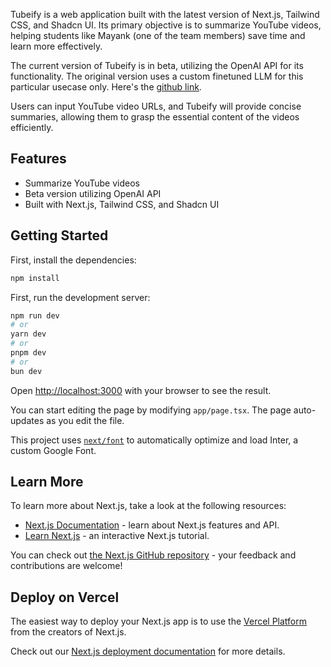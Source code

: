 Tubeify is a web application built with the latest version of Next.js, Tailwind CSS, and Shadcn UI. Its primary objective is to summarize YouTube videos, helping students like Mayank (one of the team members) save time and learn more effectively.

The current version of Tubeify is in beta, utilizing the OpenAI API for its functionality. The original version uses a custom finetuned LLM for this particular usecase only. Here's the [github link](https://github.com/TusharPuri10/Tubeify-Django-Version). 

Users can input YouTube video URLs, and Tubeify will provide concise summaries, allowing them to grasp the essential content of the videos efficiently.

## Features
* Summarize YouTube videos
* Beta version utilizing OpenAI API
* Built with Next.js, Tailwind CSS, and Shadcn UI

## Getting Started

First, install the dependencies:
```bash
npm install
```

First, run the development server:

```bash
npm run dev
# or
yarn dev
# or
pnpm dev
# or
bun dev
```

Open [http://localhost:3000](http://localhost:3000) with your browser to see the result.

You can start editing the page by modifying `app/page.tsx`. The page auto-updates as you edit the file.

This project uses [`next/font`](https://nextjs.org/docs/basic-features/font-optimization) to automatically optimize and load Inter, a custom Google Font.

## Learn More

To learn more about Next.js, take a look at the following resources:

- [Next.js Documentation](https://nextjs.org/docs) - learn about Next.js features and API.
- [Learn Next.js](https://nextjs.org/learn) - an interactive Next.js tutorial.

You can check out [the Next.js GitHub repository](https://github.com/vercel/next.js/) - your feedback and contributions are welcome!

## Deploy on Vercel

The easiest way to deploy your Next.js app is to use the [Vercel Platform](https://vercel.com/new?utm_medium=default-template&filter=next.js&utm_source=create-next-app&utm_campaign=create-next-app-readme) from the creators of Next.js.

Check out our [Next.js deployment documentation](https://nextjs.org/docs/deployment) for more details.
